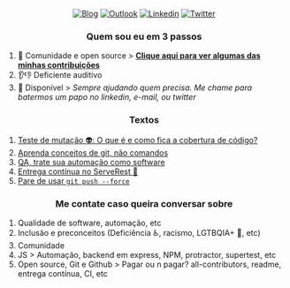 <p align="center">
<a href="https://dev.to/paulogoncalvesbh"><img alt="Blog" src="https://img.shields.io/badge/-DEV.to-000?style=for-the-badge&logo=dev.to&logoColor=white"></a>
<a href="mailto:paulorochag@hotmail.com"><img alt="Outlook" src="https://img.shields.io/badge/-Outlook-0072c6?style=for-the-badge&logo=microsoft&logoColor=white&link=mailto:paulorochag@hotmail.com"></a>
<a href="https://www.linkedin.com/in/paulo-goncalves"><img alt="Linkedin" src="https://img.shields.io/badge/-LinkedIn-blue?style=for-the-badge&logo=Linkedin&logoColor=white"></a>
<a href="https://twitter.com/paulorgoncalves"><img alt="Twitter" src="https://img.shields.io/badge/-Twitter-1ca0f1?style=for-the-badge&labelColor=1ca0f1&logo=twitter&logoColor=white"></a>
</p>

<h3 align="center">Quem sou eu em 3 passos</h3>

1. 💉 Comunidade e open source > **[Clique aqui para ver algumas das minhas contribuições](https://github.com/PauloGoncalvesBH/contribuicoes-na-comunidade)**
1. 👂👎 Deficiente auditivo 
1. 💬 Disponível > _Sempre ajudando quem precisa. Me chame para batermos um papo no linkedin, e-mail, ou twitter_

<h3 align="center">Textos</h3>

1. [Teste de mutação 👽: O que é e como fica a cobertura de código?](https://github.com/PauloGoncalvesBH/teste-de-mutacao)
1. [Aprenda conceitos de git, não comandos](https://github.com/PauloGoncalvesBH/treinamento-git)
1. [QA, trate sua automação como software](https://github.com/PauloGoncalvesBH/QA-trate-sua-automacao-como-software)
1. [Entrega contínua no ServeRest 🚀](https://github.com/PauloGoncalvesBH/entrega-continua-no-serverest)
1. [Pare de usar `git push --force`](https://github.com/PauloGoncalvesBH/Pare-de-usar-git-push--force)

<h3 align="center">Me contate caso queira conversar sobre</h3>

1. Qualidade de software, automação, etc<br>
1. Inclusão e preconceitos (Deficiência ♿, racismo, LGTBQIA+ 🌈, etc)<br>
1. Comunidade<br>
1. JS > Automação, backend em express, NPM, protractor, supertest, etc<br>
1. Open source, Git e Github > Pagar ou n pagar? all-contributors, readme, entrega contínua, CI, etc

<!-- <h3 align="center">Alguns projetos</h3>

> Para ver mais projetos [clique aqui](https://github.com/PauloGoncalvesBH/contribuicoes-na-comunidade)

<table style="width:100%">
<tr>
  <td><b><a href="https://www.npmjs.com/package/serverest">ServeRest</a></b></td>
  <td><img src="https://img.shields.io/npm/dt/serverest?style=flat-square"></td>
</tr>
<tr>
  <td><b><a href="https://github.com/PauloGoncalvesBH/treinamento-git">Treinamento Git</a></b></td>
  <td><img src="https://img.shields.io/github/stars/paulogoncalvesbh/treinamento-git?style=flat-square"></td>
</tr>
<tr>
  <td><b><a href="https://github.com/chaijs/chai">Chai</a></b></td>
  <td><img src="https://img.shields.io/npm/dw/chai?style=flat-square"></td>
</tr>
<tr>
  <td><b><a href="https://www.npmjs.com/package/protractor-helper">Protractor Helper</a></b></td>
  <td><img src="https://img.shields.io/npm/dm/protractor-helper?style=flat-square"></td>
</tr>
<tr>
  <td><b><a href="https://github.com/qa-brasil/vagas">QA Brasil - Vagas</a></b></td>
  <td><img src="https://img.shields.io/github/watchers/qa-brasil/vagas?style=flat-square"></td>
</tr>
</table> -->

<!-- <details><summary><b>Abra para ver alguns dados inúteis</b></summary>

## Podcasts

- [1º QAnsei - print(‘Hello World’)](https://anchor.fm/qansei/episodes/printHello-World-ed4jui/a-a20jvmg)

## Contribuições em código

<table style="width:100%">
  <tr>
    <th>Repositório / NPM</th>
    <th>Participação</th> 
    <th>Sobre</th>
  </tr>
  <tr>
    <td><b><a href="https://www.npmjs.com/package/serverest">ServeRest</a></b></td>
    <td>Autor</td>
    <td>Servidor REST local de forma rápida e simples para estudo de testes de API<br><img src="https://img.shields.io/npm/dt/serverest?style=flat-square"></td>
  </tr>
  <tr>
    <td><b><a href="https://github.com/PauloGoncalvesBH/treinamento-git">Treinamento Git</a></b></td>
    <td>Autor</td>
    <td>Treinamento sobre conceitos de Git, e não comandos<br><img src="https://img.shields.io/github/stars/paulogoncalvesbh/treinamento-git?style=flat-square"></td>
  </tr>
  <tr>
    <td><b><a href="https://github.com/PauloGoncalvesBH/sample-supertest/">Sample Supertest</a></b></td>
    <td>Autor</td>
    <td>Exemplo de estrutura de automação feita com Supertest, Mocha, Chai, entre outras libs</td>
  </tr>
  <tr>
    <td><b><a href="https://github.com/PauloGoncalvesBH/protractor-style-guide/">Protractor Style Guide</a></b></td>
    <td>Autor</td>
    <td>Exemplo de estrutura de uma automação feita com Protractor</td>
  </tr>
  <tr>
    <td><b><a href="https://github.com/PauloGoncalvesBH/gerencie-seus-posts-do-dev.to">Gerencie seus post do Dev.to</a></b></td>
    <td>Autor</td>
    <td>Template para versionamento de post do dev.to</td>
  </tr>
  <tr>
    <td><b><a href="https://www.npmjs.com/package/protractor-helper">Protractor Helper</a></b></td>
    <td>Mantenedor</td>
    <td>Lib de apoio na escrita de testes robustos e sem falhas com Protractor<br><img src="https://img.shields.io/npm/dm/protractor-helper?style=flat-square"></td>
  </tr>
  <tr>
    <td><b><a href="https://github.com/qa-brasil/vagas">QA Brasil - Vagas</a></b></td>
    <td>Mantenedor</td>
    <td>Repositório de divulgação de vagas de QA<br><img src="https://img.shields.io/github/watchers/qa-brasil/vagas?style=flat-square"></td>
  </tr>
  <tr>
    <td><b><a href="https://github.com/Marketionist/protractor-cucumber-steps/">Protractor Cucumber Steps</a></b></td>
    <td>Correção de bugs</td>
    <td>Escrita de testes em Protractor com Cucumber</td>
  </tr>
  <tr>
    <td><b><a href="https://agea.github.io/tutorial.md/">Markdown Tutorial</a></b></td>
    <td>Tradução para PT-BR</td>
    <td>Tutorial ensinando a usar Markdown</td>
  </tr>
</table>

## Organização / Coordenação

<table style="width:100%">
  <tr>
    <th>Comunidade</th>
    <th>Período</th>
    <th>Sobre</th>
  </tr>
  <tr>
    <td><b><a href="https://github.com/chaijs/chai">Chai</a></b></td>
    <td>2019 até o momento</td>
    <td>Principal framework de asserção de testes em JS<br><img src="https://img.shields.io/npm/dm/chai?style=flat-square"></td>
  </tr>
  <tr>
    <td><b><a href="https://anchor.fm/qansei">Podcast QAnsei</a></b></td>
    <td>2020 até o momento</td>
    <td>Meetup de palestras e treinamentos em Belo Horizonte/MG</td>
  </tr>
  <tr>
    <td><b><a href="https://www.meetup.com/pt-BR/Testing-Dojo-Uai/">Meetup Testing Dojo Uai</a></b></td>
    <td>2017 a 2018</td>
    <td>Meetup de palestras e treinamentos em Belo Horizonte/MG</td>
  </tr>
  <tr>
    <td><b><a href="http://minastestingconference.com.br/">Minas Testing Conference</a></b></td>
    <td>2020</td>
    <td>Evento anual de palestras em Belo Horizonte/MG</td>
  </tr>
  <tr>
    <td><b>Meetup Floripa Testing</b></td>
    <td>2019</td>
    <td>Meetup de palestras em Florianópolis/SC</td>
  </tr>
  <tr>
    <td><b><a href="https://github.com/qa-brasil">QA Brasil</a></b></td>
    <td>2020 até o momento</td>
    <td>Comunidade que visa a democratização do conhecimento em QA sem lucros</td>
  </tr>
</table> -->

